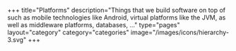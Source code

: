 +++
title="Platforms"
description="Things that we build software on top of such as mobile technologies like Android, virtual platforms like the JVM, as well as middleware platforms, databases, …"
type="pages"
layout="category"
category="categories"
image="/images/icons/hierarchy-3.svg"
+++